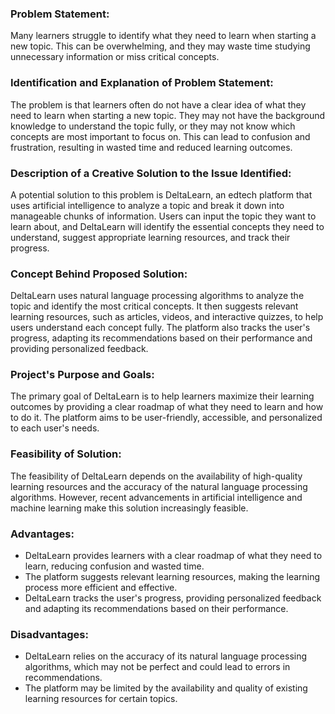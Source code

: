 ### Problem Statement:
Many learners struggle to identify what they need to learn when starting a new topic. This can be overwhelming, and they may waste time studying unnecessary information or miss critical concepts.

### Identification and Explanation of Problem Statement:
The problem is that learners often do not have a clear idea of what they need to learn when starting a new topic. They may not have the background knowledge to understand the topic fully, or they may not know which concepts are most important to focus on. This can lead to confusion and frustration, resulting in wasted time and reduced learning outcomes.

### Description of a Creative Solution to the Issue Identified:
A potential solution to this problem is DeltaLearn, an edtech platform that uses artificial intelligence to analyze a topic and break it down into manageable chunks of information. Users can input the topic they want to learn about, and DeltaLearn will identify the essential concepts they need to understand, suggest appropriate learning resources, and track their progress.

### Concept Behind Proposed Solution:
DeltaLearn uses natural language processing algorithms to analyze the topic and identify the most critical concepts. It then suggests relevant learning resources, such as articles, videos, and interactive quizzes, to help users understand each concept fully. The platform also tracks the user's progress, adapting its recommendations based on their performance and providing personalized feedback.

### Project's Purpose and Goals:
The primary goal of DeltaLearn is to help learners maximize their learning outcomes by providing a clear roadmap of what they need to learn and how to do it. The platform aims to be user-friendly, accessible, and personalized to each user's needs.

### Feasibility of Solution:
The feasibility of DeltaLearn depends on the availability of high-quality learning resources and the accuracy of the natural language processing algorithms. However, recent advancements in artificial intelligence and machine learning make this solution increasingly feasible.

### Advantages:

* DeltaLearn provides learners with a clear roadmap of what they need to learn, reducing confusion and wasted time.
* The platform suggests relevant learning resources, making the learning process more efficient and effective.
* DeltaLearn tracks the user's progress, providing personalized feedback and adapting its recommendations based on their performance.

### Disadvantages:

* DeltaLearn relies on the accuracy of its natural language processing algorithms, which may not be perfect and could lead to errors in recommendations.
* The platform may be limited by the availability and quality of existing learning resources for certain topics.
